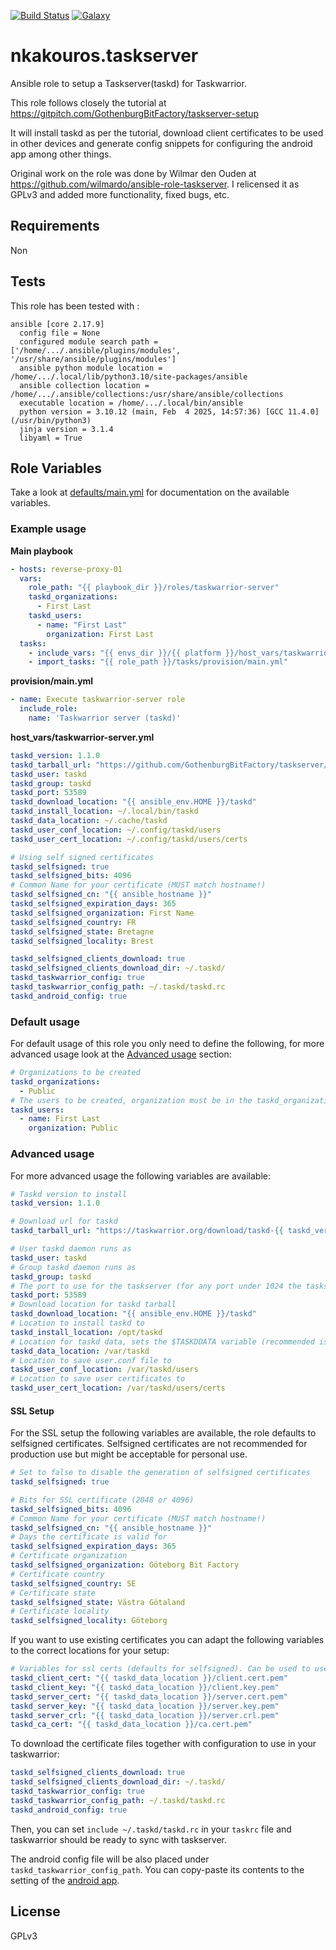 [![Build
Status](https://travis-ci.com/nkakouros-original/ansible-role-taskserver.svg?branch=master)](https://travis-ci.com/nkakouros-original/ansible-role-taskserver)
[![Galaxy](https://img.shields.io/badge/galaxy-nkakouros.taskserver-blue.svg)](https://galaxy.ansible.com/nkakouros/taskserver/)

# nkakouros.taskserver

Ansible role to setup a Taskserver(taskd) for Taskwarrior.

This role follows closely the tutorial at
https://gitpitch.com/GothenburgBitFactory/taskserver-setup

It will install taskd as per the tutorial, download client certificates to be
used in other devices and generate config snippets for configuring the android
app among other things.

Original work on the role was done by Wilmar den Ouden at
https://github.com/wilmardo/ansible-role-taskserver. I relicensed it as GPLv3
and added more functionality, fixed bugs, etc.

## Requirements

Non

## Tests

This role has been tested with :

```
ansible [core 2.17.9]
  config file = None
  configured module search path = ['/home/.../.ansible/plugins/modules', '/usr/share/ansible/plugins/modules']
  ansible python module location = /home/.../.local/lib/python3.10/site-packages/ansible
  ansible collection location = /home/.../.ansible/collections:/usr/share/ansible/collections
  executable location = /home/.../.local/bin/ansible
  python version = 3.10.12 (main, Feb  4 2025, 14:57:36) [GCC 11.4.0] (/usr/bin/python3)
  jinja version = 3.1.4
  libyaml = True
```

## Role Variables

Take a look at [defaults/main.yml](defaults/main.yml) for documentation on the
available variables.

### Example usage

**Main playbook**

```yaml
- hosts: reverse-proxy-01
  vars:
    role_path: "{{ playbook_dir }}/roles/taskwarrior-server"
    taskd_organizations:
      - First Last
    taskd_users:
      - name: "First Last"
        organization: First Last
  tasks:
    - include_vars: "{{ envs_dir }}/{{ platform }}/host_vars/taskwarrior-server.yml"
    - import_tasks: "{{ role_path }}/tasks/provision/main.yml"
```

**provision/main.yml**

```yaml
- name: Execute taskwarrior-server role
  include_role:
    name: 'Taskwarrior server (taskd)'
```

**host_vars/taskwarrior-server.yml**

```yaml
taskd_version: 1.1.0
taskd_tarball_url: "https://github.com/GothenburgBitFactory/taskserver/releases/download/v1.1.0/taskd-1.1.0.tar.gz"
taskd_user: taskd
taskd_group: taskd
taskd_port: 53589
taskd_download_location: "{{ ansible_env.HOME }}/taskd"
taskd_install_location: ~/.local/bin/taskd
taskd_data_location: ~/.cache/taskd
taskd_user_conf_location: ~/.config/taskd/users
taskd_user_cert_location: ~/.config/taskd/users/certs

# Using self signed certificates
taskd_selfsigned: true
taskd_selfsigned_bits: 4096
# Common Name for your certificate (MUST match hostname!)
taskd_selfsigned_cn: "{{ ansible_hostname }}"
taskd_selfsigned_expiration_days: 365
taskd_selfsigned_organization: First Name
taskd_selfsigned_country: FR
taskd_selfsigned_state: Bretagne
taskd_selfsigned_locality: Brest

taskd_selfsigned_clients_download: true
taskd_selfsigned_clients_download_dir: ~/.taskd/
taskd_taskwarrior_config: true
taskd_taskwarrior_config_path: ~/.taskd/taskd.rc
taskd_android_config: true
```

### Default usage

For default usage of this role you only need to define the following, for more advanced usage look at the [Advanced usage](#advanced-usage) section:

```yaml
# Organizations to be created
taskd_organizations:
  - Public
# The users to be created, organization must be in the taskd_organizations variable!
taskd_users:
  - name: First Last
    organization: Public
```

### Advanced usage

For more advanced usage the following variables are available:

```yaml
# Taskd version to install
taskd_version: 1.1.0

# Download url for taskd
taskd_tarball_url: "https://taskwarrior.org/download/taskd-{{ taskd_version }}.tar.gz"

# User taskd daemon runs as
taskd_user: taskd
# Group taskd daemon runs as
taskd_group: taskd
# The port to use for the taskserver (for any port under 1024 the taskserver needs to be run as root, NOT recommended)
taskd_port: 53589
# Download location for taskd tarball
taskd_download_location: "{{ ansible_env.HOME }}/taskd"
# Location to install taskd to
taskd_install_location: /opt/taskd
# Location for taskd data, sets the $TASKDDATA variable (recommended is to NOT put it in your Taskd exec dir)
taskd_data_location: /var/taskd
# Location to save user.conf file to
taskd_user_conf_location: /var/taskd/users
# Location to save user certificates to
taskd_user_cert_location: /var/taskd/users/certs
```

#### SSL Setup

For the SSL setup the following variables are available, the role defaults to
selfsigned certificates. Selfsigned certificates are not recommended for
production use but might be acceptable for personal use.

```yaml
# Set to false to disable the generation of selfsigned certificates
taskd_selfsigned: true

# Bits for SSL certificate (2048 or 4096)
taskd_selfsigned_bits: 4096
# Common Name for your certificate (MUST match hostname!)
taskd_selfsigned_cn: "{{ ansible_hostname }}"
# Days the certificate is valid for
taskd_selfsigned_expiration_days: 365
# Certificate organization
taskd_selfsigned_organization: Göteborg Bit Factory
# Certificate country
taskd_selfsigned_country: SE
# Certificate state
taskd_selfsigned_state: Västra Götaland
# Certificate locality
taskd_selfsigned_locality: Göteborg
```

If you want to use existing certificates you can adapt the following variables
to the correct locations for your setup:

```yaml
# Variables for ssl certs (defaults for selfsigned). Can be used to use signed certificates already stored on the server
taskd_client_cert: "{{ taskd_data_location }}/client.cert.pem"
taskd_client_key: "{{ taskd_data_location }}/client.key.pem"
taskd_server_cert: "{{ taskd_data_location }}/server.cert.pem"
taskd_server_key: "{{ taskd_data_location }}/server.key.pem"
taskd_server_crl: "{{ taskd_data_location }}/server.crl.pem"
taskd_ca_cert: "{{ taskd_data_location }}/ca.cert.pem"
```

To download the certificate files together with configuration to use in your
taskwarrior:

```yaml
taskd_selfsigned_clients_download: true
taskd_selfsigned_clients_download_dir: ~/.taskd/
taskd_taskwarrior_config: true
taskd_taskwarrior_config_path: ~/.taskd/taskd.rc
taskd_android_config: true
```

Then, you can set `include ~/.taskd/taskd.rc` in your `taskrc` file and
taskwarrior should be ready to sync with taskserver.

The android config file will be also placed under
`taskd_taskwarrior_config_path`. You can copy-paste its contents to the setting
of the [android app](https://f-droid.org/en/packages/kvj.taskw/).

License
-------

GPLv3
